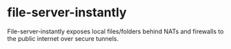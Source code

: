 # file-server-instantly
File-server-instantly exposes local files/folders behind NATs and firewalls to the public internet over secure tunnels.
